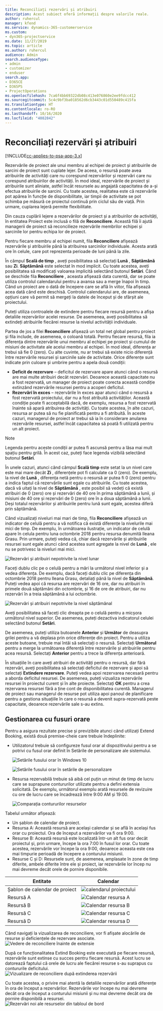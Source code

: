 ```yaml
---
title: Reconciliați rezervări și atribuiri
description: Acest subiect oferă informații despre valorile reale.
author: ruhercul
manager: kfend
ms.service: dynamics-365-customerservice
ms.custom:
- dyn365-projectservice
ms.date: 11/27/2019
ms.topic: article
ms.author: ruhercul
audience: Admin
search.audienceType:
- admin
- customizer
- enduser
search.app:
- D365CE
- D365PS
- ProjectOperations
ms.openlocfilehash: 7ca6f4bb69322db08c413e076860e2ee9fdcc412
ms.sourcegitcommit: 5c4c9bf3ba018562d6cb3443c01d550489c415fa
ms.translationtype: HT
ms.contentlocale: ro-RO
ms.lasthandoff: 10/16/2020
ms.locfileid: "4082842"
---
```

# <a name="reconcile-bookings-and-assignments"></a>Reconciliați rezervări și atribuiri

[!INCLUDE[cc-applies-to-psa-app-3.x](../includes/cc-applies-to-psa-app-3x.md)]

Rezervările de proiect ale unui membru al echipei de proiect și atribuirile de sarcini de proiect sunt cuplate lejer. De aceea, o resursă poate avea atribuirile de activități care nu corespund rezervărilor și rezervări care nu corespund atribuirilor de activități. În mod ideal, rezervările de proiect și atribuirile sunt aliniate, astfel încât resursele au angajată capacitatea de a-și efectua atribuirile de sarcini. Cu toate acestea, realitatea este că rezervările pot apărea în funcție de disponibilitate, iar timpii de activitate se pot schimba pe măsură ce proiectul continuă prin ciclul său de viață. Prin urmare, cuplarea lejeră permite flexibilitate.

Din cauza cuplării lejere a rezervărilor de proiect și a atribuirilor de activități, în entitatea Proiect este inclusă o filă de **Reconciliere**. Această filă îi ajută managerii de proiect să reconcilieze rezervările membrilor echipei și sarcinile lor pentru echipa lor de proiect.

Pentru fiecare membru al echipei numit, fila **Reconciliere** afișează rezervările și atribuirile până la atribuirea sarcinilor individuale. Acesta arată ore în celule, care pot reprezenta perioade de luni până la zile.

În câmpul **Scală de timp** , aveți posibilitatea să selectați **Lună** , **Săptămână** sau **Zi**. **Săptămână** este selectat în mod implicit. Cu toate acestea, aveți posibilitatea să modificați valoarea implicită selectând butonul **Setări**. Când se deschide fila **Reconciliere** , aceasta afișează data curentă, dar se poate utiliza controlul calendarului pentru a avansa sau a merge înapoi în timp. Când un proiect are o dată de începere care se află în viitor, fila afișează acea dată când este deschisă. Controlul calendarului are, de asemenea, opțiuni care vă permit să mergeți la datele de început și de sfârșit ale proiectului.

Puteți utiliza controalele de extindere pentru fiecare resursă pentru a afișa detaliile rezervărilor acelei resurse. De asemenea, aveți posibilitatea să extindeți atribuirile fiecărei resurse la nivelul activității individuale.

Partea de jos a filei **Reconciliere** afișează un total net global pentru proiect și fila include, de asemenea, o coloană totală. Pentru fiecare resursă, fila ia diferența dintre rezervările unui membru al echipei pe proiect și cumulul de misiuni de activitate ale acelui membru al echipei. În mod ideal, diferența ar trebui să fie 0 (zero). Cu alte cuvinte, nu ar trebui să existe nicio diferență între rezervările resursei și sarcinile sale de activitate. Orice diferențe sunt indicate prin culoare și umbrire pentru a apela două condiții:

- **Deficit de rezervare** – deficitul de rezervare apare atunci când o resursă are mai multe atribuiri decât rezervări. Deoarece această capacitate nu a fost rezervată, un manager de proiect poate corecta această condiție extinzând rezervările resursei pentru a acoperi deficitul.
- **Rezervări în exces** – rezervările în exces apar atunci când o resursă a fost rezervată proiectului, dar nu a fost atribuită activităților. Această condiție poate fi acceptabilă dacă, de exemplu, resursa a fost rezervată înainte să apară atribuirea de activități. Cu toate acestea, în alte cazuri, resursa ar putea să nu fie planificată pentru a fi atribuită. În aceste cazuri, managerul de proiect ar trebui să ia în considerare anularea rezervările resursei, astfel încât capacitatea să poată fi utilizată pentru un alt proiect.

> [!NOTE]
> Legenda pentru aceste condiții ar putea fi ascunsă pentru a lăsa mai mult spațiu pentru grilă. În acest caz, puteți face legenda vizibilă selectând butonul **Setări**.

În unele cazuri, atunci când câmpul **Scală timp** este setat la un nivel care este mai mare decât **Zi** , diferențele pot fi calculate ca 0 (zero). De exemplu, la nivel de **Lună** , diferența netă pentru o resursă ar putea fi 0 (zero) pentru a indica faptul că rezervările sunt egale cu atribuirile. Cu toate acestea, dacă vă uitați la nivel de **Săptămână** , este posibil să vedeți că există atribuiri de 0 (zero) ore și rezervări de 40 ore în prima săptămână a lunii, și misiuni de 40 ore și rezervări de 0 (zero) ore în a doua săptămână a lunii. Deși totalul rezervărilor și atribuirile pentru lună sunt egale, acestea diferă prin săptămână.

Când vizualizați niveluri mai mari de timp, fila **Reconciliere** afișează un indicator de celulă pentru a vă notifica că există diferențe la nivelurile mai mici de timp. De exemplu, în următoarea ilustrație, un indicator de celulă apare în celula pentru luna octombrie 2018 pentru resursa denumită Ileana Grasu. Prin urmare, puteți vedea că, chiar dacă rezervările și atribuirile resursei sunt egale atunci când acestea sunt agregate la nivel de **Lună** , ele nu se potrivesc la niveluri mai mici.

![Rezervări și atribuiri nepotrivite la nivel lunar](media/reconcile-assignments-01.JPG)

Faceți dublu clic pe o celulă pentru a mări la următorul nivel inferior și a vedea diferența. De exemplu, dacă faceți dublu clic pe diferența din octombrie 2018 pentru Ileana Grasu, detaliați până la nivel de **Săptămână**. Puteți vedea apoi că resursa are rezervări de 16 ore, dar nu atribuiri în primele două săptămâni din octombrie, și 16 de ore de atribuiri, dar nu rezervări în a treia săptămână a lui octombrie.

![Rezervări și atribuiri nepotrivite la nivel săptămânal](media/reconcile-assignments-02.JPG)

Aveți posibilitatea să faceți clic dreapta pe o celulă pentru a micșora următorul nivel superior. De asemenea, puteți dezactiva indicatorul celulei selectând butonul **Setări**. 

De asemenea, puteți utiliza butoanele **Anterior** și **Următor** de deasupra grilei pentru a vă deplasa prin orice diferențe din proiect. Pentru a utiliza aceste butoane, trebuie mai întâi să selectați o resursă. Selectați **Următorul** pentru a merge la următoarea diferență între rezervările și atribuirile pentru acea resursă. Selectați **Anterior** pentru a trece la diferența anterioară.

În situațiile în care aveți atribuiri de activități pentru o resursă, dar fără rezervări, aveți posibilitatea să selectați deficitul de rezervare și apoi să selectați **Extindere rezervare**. Puteți vedea apoi rezervarea necesară pentru a aborda deficitul resursei. De asemenea, puteți vizualiza rezervările resursei în proiectul curent și în alte proiecte. Selectați **OK** pentru a crea rezervarea resursei fără a ține cont de disponibilitatea curentă. Managerul de proiect sau managerul de resurse pot utiliza apoi panoul de planificare pentru a gestiona situațiile în care o resursă a devenit supra-rezervată peste capacitate, deoarece rezervările sale s-au extins.

## <a name="managing-with-time-zones"></a>Gestionarea cu fusuri orare
Pentru a asigura rezultate precise și previzibile atunci când utilizați Extend Booking, există două premise-cheie care trebuie îndeplinite:  

- Utilizatorul trebuie să configureze fusul orar al dispozitivului pentru a se potrivi cu fusul orar definit în Setările de personalizare ale sistemului.
 
  ![Setările fusului orar în Windows 10](media/reconcile-assignments-03.png)

  ![Setările fusului orar în setările de personalizare](media/reconcile-assignments-04.png)
 
- Resursa rezervabilă trebuie să aibă cel puțin un minut de timp de lucru care se suprapune contururilor utilizate pentru a defini extensia solicitată. De exemplu, următorul exemplu arată resursele de revizuire cu ore de lucru care se încadrează între 9:00 AM și 19:00. 

  ![Comparația contururilor resurselor](media/reconcile-assignments-05.png)

Tabelul următor afișează:

- Un șablon de calendar de proiect.
- Resursa A: Această resursă are același calendar și se află în același fus orar cu proiectul. Ora de început a rezervărilor va fi ora 9:00.
- Resurse B: Această resursă este localizată într-un alt fus orar decât proiectul și, prin urmare, începe la ora 7:00 în fusul lor orar. Cu toate acestea, rezervările vor începe la ora 9:00, deoarece aceasta este cea mai timpurie perioadă de începere a conturului misiunii.
- Resurse C și D: Resursele sunt, de asemenea, amplasate în zone de timp diferite, ambele diferite între ele și proiect, iar rezervările lor încep nu mai devreme decât orele de pornire disponibile.

|Entitate  |Calendar  |
|-|-|
|Șablon de calendar de proiect   | ![calendarul proiectului](media/reconcile-assignments-06.png) |
|Resursă A  | ![Calendar resursa A](media/reconcile-assignments-06.png) |
|Resursă B  |  ![Calendar resursa B](media/reconcile-assignments-07.png) |
|Resursă C  |  ![Calendar resursa C](media/reconcile-assignments-08.png) |
|Resursă D  | ![Calendar resursa D](media/reconcile-assignments-09.png)  |
 
Când navigați la vizualizarea de reconciliere, vor fi afișate alocările de resurse și deficiențele de rezervare asociate.
 ![Vedere de reconciliere înainte de extensie](media/reconcile-assignments-10.png)

După ce funcționalitatea Extind Booking este executată pe fiecare resursă, rezervările sunt extinse cu succes pentru fiecare resursă. Acest lucru se datorează faptului că orele de lucru ale fiecărei resurse s-au suprapus cu contururile deficitului.
 ![Vizualizare de reconciliere după extinderea rezervării](media/reconcile-assignments-11.png) 

Cu toate acestea, o privire mai atentă la detaliile rezervărilor arată diferențe în ora de început a rezervărilor. Rezervările vor începe nu mai devreme decât ora de început a conturului misiunii și nu mai devreme decât ora de pornire disponibilă a resursei.
 ![Rezervări noi ale resurselor din tabloul de bord](media/reconcile-assignments-12.png)
